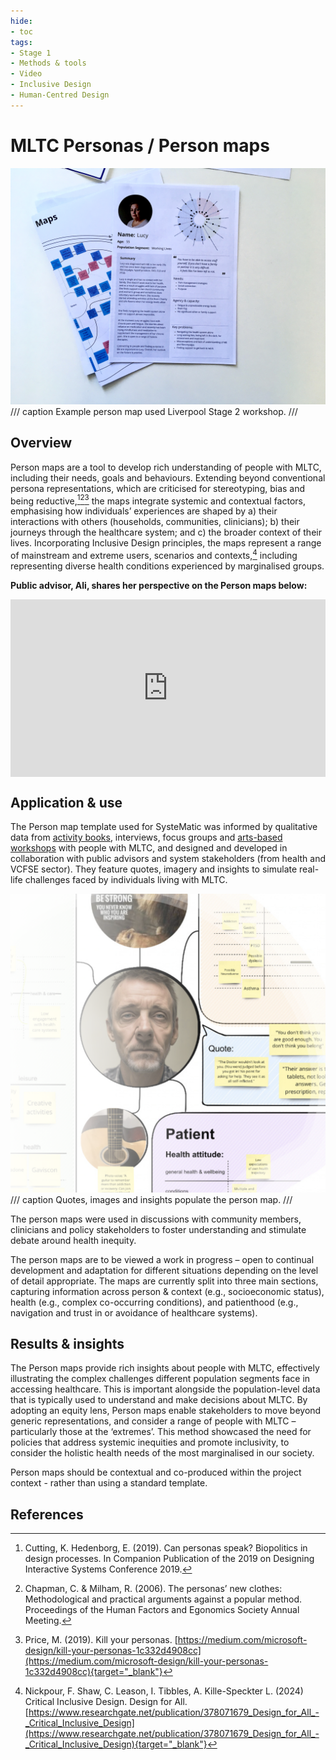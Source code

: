 ```yaml
---
hide:
- toc
tags:
- Stage 1
- Methods & tools
- Video
- Inclusive Design
- Human-Centred Design
---
```


# MLTC Personas / Person maps

![person map](../assets/S2-person-map.jpg)
/// caption
Example person map used Liverpool Stage 2 workshop.
///

## Overview

Person maps are a tool to develop rich understanding of people with MLTC, including their needs, goals and behaviours. Extending beyond conventional persona representations, which are criticised for stereotyping, bias and being reductive,[^1][^2][^3] the maps integrate systemic and contextual factors, emphasising how individuals’ experiences are shaped by a) their interactions with others (households, communities, clinicians); b) their journeys through the healthcare system; and c) the broader context of their lives. Incorporating Inclusive Design principles, the maps represent a range of mainstream and extreme users, scenarios and contexts,[^4] including representing diverse health conditions experienced by marginalised groups.  

**Public advisor, Ali, shares her perspective on the Person maps below:**

<div>
  <div style="position:relative;padding-top:56.25%;">
    <iframe src="https://www.youtube.com/embed/XKiM1-K0pss" frameborder="0" allowfullscreen style="position:absolute;top:0;left:0;width:100%;height:100%;"></iframe>
  </div>
</div>

## Application & use

The Person map template used for SysteMatic was informed by qualitative data from [activity books](activity-book.md), interviews, focus groups and [arts-based workshops](arts-based-workshops.md) with people with MLTC, and designed and developed in collaboration with public advisors and system stakeholders (from health and VCFSE sector). They feature quotes, imagery and insights to simulate real-life challenges faced by individuals living with MLTC.  

![person map glasgow](../assets/persona.png)
/// caption
Quotes, images and insights populate the person map.
///

The person maps were used in discussions with community members, clinicians and policy stakeholders to foster understanding and stimulate debate around health inequity.  

The person maps are to be viewed a work in progress – open to continual development and adaptation for different situations depending on the level of detail appropriate. The maps are currently split into three main sections, capturing information across person & context (e.g., socioeconomic status), health (e.g., complex co-occurring conditions), and patienthood (e.g., navigation and trust in or avoidance of healthcare systems). 

## Results & insights

The Person maps provide rich insights about people with MLTC, effectively illustrating the complex challenges different population segments face in accessing healthcare. This is important alongside the population-level data that is typically used to understand and make decisions about MLTC. By adopting an equity lens, Person maps enable stakeholders to move beyond generic representations, and consider a range of people with MLTC – particularly those at the ‘extremes’. This method showcased the need for policies that address systemic inequities and promote inclusivity, to consider the holistic health needs of the most marginalised in our society.  

Person maps should be contextual and co-produced within the project context - rather than using a standard template.


## References

[^1]: 
    Cutting, K. Hedenborg, E. (2019). Can personas speak? Biopolitics in design processes. In Companion Publication of the 2019 on Designing Interactive Systems Conference 2019.
[^2]:
    Chapman, C. & Milham, R. (2006). The personas’ new clothes: Methodological and practical arguments against a popular method. Proceedings of the Human Factors and Egonomics Society Annual Meeting. 
[^3]:
    Price, M. (2019). Kill your personas. [https://medium.com/microsoft-design/kill-your-personas-1c332d4908cc](https://medium.com/microsoft-design/kill-your-personas-1c332d4908cc){target="_blank"}
[^4]:
    Nickpour, F. Shaw, C. Leason, I. Tibbles, A. Kille-Speckter L. (2024) Critical Inclusive Design. Design for All. [https://www.researchgate.net/publication/378071679_Design_for_All_-_Critical_Inclusive_Design](https://www.researchgate.net/publication/378071679_Design_for_All_-_Critical_Inclusive_Design){target="_blank"}

